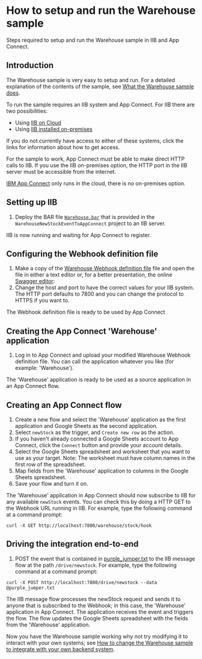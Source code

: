 # How to setup and run the Warehouse sample
Steps required to setup and run the Warehouse sample in IIB and App Connect.

## Introduction
The Warehouse sample is very easy to setup and run. For a detailed explanation of the contents of the sample, see [What the Warehouse sample does](./doc/whatwarehouse.md).

To run the sample requires an IIB system and App Connect.
For IIB there are two possibilities:

* Using [IIB on Cloud](http://www.ibm.com/software/products/ibm-integration-bus-on-cloud)
* Using [IIB installed on-premises](http://www.ibm.com/software/products/en/ibm-integration-bus)

If you do not currently have access to either of these systems, click the links for information about how to get access. 

For the sample to work, App Connect must be able to make direct HTTP calls to IIB. If you use the IIB on-premises option, the HTTP port in the IIB server must be accessible from the internet.

[IBM App Connect](http://info.appconnect.ibmcloud.com/) only runs in the cloud, there is no on-premises option.

## Setting up IIB
1.  Deploy the BAR file [`Warehouse.bar`](../WarehouseNewStockEventToAppConnect/Warehouse.bar) that is provided in the `WarehouseNewStockEventToAppConnect` project to an IIB server.

IIB is now running and waiting for App Connect to register.

## Configuring the Webhook definition file
1.  Make a copy of the [Warehouse Webhook definition file](./warehousedefinition.yaml) file and open the file in either a text editor or, for a better presentation, the online [Swagger editor](http://editor.swagger.io/):
2.  Change the host and port to have the correct values for your IIB system. The HTTP port defaults to 7800 and you can change the protocol to HTTPS if you want to.

The Webhook definition file is ready to be used by App Connect

## Creating the App Connect 'Warehouse' application
1.  Log in to App Connect and upload your modified Warehouse Webhook definition file. You can call the application whatever you like (for example: 'Warehouse'). 

The 'Warehouse' application is ready to be used as a source application in an App Connect flow. 

## Creating an App Connect flow
1.	Create a new flow and select the 'Warehouse' application as the first application and Google Sheets as the second application. 
2.	Select `newStock` as the trigger, and `Create new row` as the action. 
3.	If you haven't already connected a Google Sheets account to App Connect, click the `Connect` button and provide your account details.
4.	Select the Google Sheets spreadsheet and worksheet that you want to use as your target. Note: The worksheet must have column names in the first row of the spreadsheet. 
5.	Map fields from the 'Warehouse' application to columns in the Google Sheets spreadsheet.
6.	Save your flow and turn it on.

The 'Warehouse' application in App Connect should now subscribe to IIB for any available `newStock` events. You can check this by doing a HTTP GET to the Webhook URL running in IIB. For example, type the following command at a command prompt:

`curl -X GET http://localhost:7800/warehouse/stock/hook`

## Driving the integration end-to-end

1.  POST the event that is contained in [purple_jumper.txt](./purple_jumper.txt) to the IIB message flow at the path `/drive/newstock`. For example, type the following command at a command prompt: 

`curl -X POST http://localhost:7800/drive/newstock --data @purple_jumper.txt`

The IIB message flow processes the newStock request and sends it to anyone that is subscribed to the Webhook; in this case, the 'Warehouse' application in App Connect. The application receives the event and triggers the flow. The flow updates the Google Sheets spreadsheet with the fields from the 'Warehouse' application.


Now you have the Warehouse sample working why not try modifying it to interact with your own systems; see [How to change the Warehouse sample to integrate with your own backend system](./modwarehouse.md).
